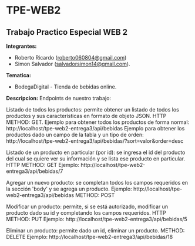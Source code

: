 # TPE-WEB2

## Trabajo Practico Especial WEB 2

**Integrantes:** 
- Roberto Ricardo (roberto060804@gmail.com) 
- Simon Salvador (salvadorsimon14@gmail.com).

**Tematica:** 
* BodegaDigital - Tienda de bebidas online.

**Descripcion:** 
Endpoints de nuestro trabajo:

Listado de todos los productos: permite obtener un listado de todos los productos y sus características en formato de objeto JSON. HTTP METHOD: GET. Ejemplo para obtener todos los productos de forma normal: http://localhost/tpe-web2-entrega3/api/bebidas Ejemplo para obtener los productos dado un campo de la tabla y un tipo de orden: http://localhost/tpe-web2-entrega3/api/bebidas/?sort=valor&order=desc 

Listado de un producto en particular (por id): se ingresa el id del producto del cual se quiere ver su información y se lista ese producto en particular. HTTP METHOD: GET Ejemplo: http://localhost/tpe-web2-entrega3/api/bebidas/7

Agregar un nuevo producto: se completan todos los campos requeridos en la sección 'body' y se agrega un producto. Ejemplo: http://localhost/tpe-web2-entrega3/api/bebidas METHOD: POST 

Modificar un producto: permite, si se está autorizado, modificar un producto dado su id y completando los campos requeridos. HTTP METHOD: PUT Ejemplo: http://localhost/tpe-web2-entrega3/api/bebidas/5 

Eliminar un producto: permite dado un id, eliminar un producto. METHOD: DELETE Ejemplo: http://localhost/tpe-web2-entrega3/api/bebidas/18
